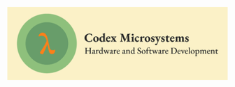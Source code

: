 ![Codex Microsystems Logo](https://raw.githubusercontent.com/codexmicrosystems/brand-guidelines/main/logo/codex-microsystems/rect-logo-light.png)
